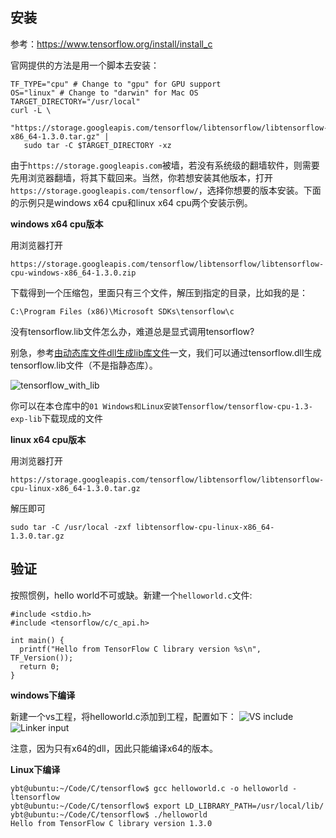 ## 安装

参考：https://www.tensorflow.org/install/install_c

官网提供的方法是用一个脚本去安装：
```
TF_TYPE="cpu" # Change to "gpu" for GPU support
OS="linux" # Change to "darwin" for Mac OS
TARGET_DIRECTORY="/usr/local"
curl -L \
   "https://storage.googleapis.com/tensorflow/libtensorflow/libtensorflow-${TF_TYPE}-${OS}-x86_64-1.3.0.tar.gz" |
   sudo tar -C $TARGET_DIRECTORY -xz
```

由于`https://storage.googleapis.com`被墙，若没有系统级的翻墙软件，则需要先用浏览器翻墙，将其下载回来。当然，你若想安装其他版本，打开`https://storage.googleapis.com/tensorflow/`，选择你想要的版本安装。下面的示例只是windows x64 cpu和linux x64 cpu两个安装示例。

**windows x64 cpu版本**

用浏览器打开
```
https://storage.googleapis.com/tensorflow/libtensorflow/libtensorflow-cpu-windows-x86_64-1.3.0.zip
```
下载得到一个压缩包，里面只有三个文件，解压到指定的目录，比如我的是：
```
C:\Program Files (x86)\Microsoft SDKs\tensorflow\c
```
没有tensorflow.lib文件怎么办，难道总是显式调用tensorflow?

别急，参考[由动态库文件dll生成lib库文件](http://blog.csdn.net/giselite/article/details/32098169)一文，我们可以通过tensorflow.dll生成tensorflow.lib文件（不是指静态库）。

![tensorflow_with_lib](http://images2017.cnblogs.com/blog/858854/201709/858854-20170927183700403-985966046.png)

你可以在本仓库中的`01 Windows和Linux安装Tensorflow/tensorflow-cpu-1.3-exp-lib`下载现成的文件


**linux x64 cpu版本**

用浏览器打开
```
https://storage.googleapis.com/tensorflow/libtensorflow/libtensorflow-cpu-linux-x86_64-1.3.0.tar.gz
```
解压即可
```
sudo tar -C /usr/local -zxf libtensorflow-cpu-linux-x86_64-1.3.0.tar.gz
```

## 验证

按照惯例，hello world不可或缺。新建一个`helloworld.c`文件:
```
#include <stdio.h>
#include <tensorflow/c/c_api.h>

int main() {
  printf("Hello from TensorFlow C library version %s\n", TF_Version());
  return 0;
}
```

**windows下编译**

新建一个vs工程，将helloworld.c添加到工程，配置如下：
![VS include](http://images2017.cnblogs.com/blog/858854/201709/858854-20170927184516919-2143231519.png)
![Linker input](http://images2017.cnblogs.com/blog/858854/201709/858854-20170927184524465-1832719379.png)

注意，因为只有x64的dll，因此只能编译x64的版本。


**Linux下编译**

```
ybt@ubuntu:~/Code/C/tensorflow$ gcc helloworld.c -o helloworld -ltensorflow
ybt@ubuntu:~/Code/C/tensorflow$ export LD_LIBRARY_PATH=/usr/local/lib/
ybt@ubuntu:~/Code/C/tensorflow$ ./helloworld 
Hello from TensorFlow C library version 1.3.0
```